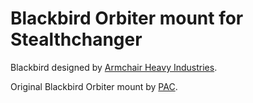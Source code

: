 # Blackbird Orbiter mount for Stealthchanger

Blackbird designed by [Armchair Heavy Industries](https://github.com/Armchair-Heavy-Industries/Archetype/tree/main/Archetype%20-%20Blackbird).

Original Blackbird Orbiter mount by [PAC](https://www.printables.com/model/879269-archetype-flat-orbiter-mount).

